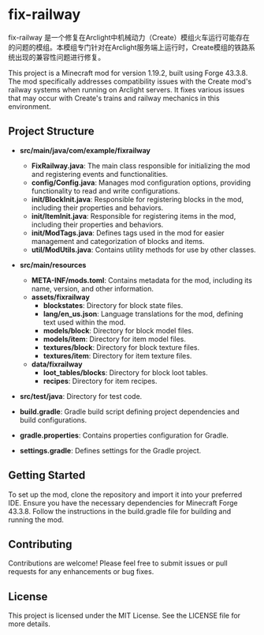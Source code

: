 # fix-railway

fix-railway 是一个修复在Arclight中机械动力（Create）模组火车运行可能存在的问题的模组。本模组专门针对在Arclight服务端上运行时，Create模组的铁路系统出现的兼容性问题进行修复。

This project is a Minecraft mod for version 1.19.2, built using Forge 43.3.8. The mod specifically addresses compatibility issues with the Create mod's railway systems when running on Arclight servers. It fixes various issues that may occur with Create's trains and railway mechanics in this environment.

## Project Structure

- **src/main/java/com/example/fixrailway**
  - **FixRailway.java**: The main class responsible for initializing the mod and registering events and functionalities.
  - **config/Config.java**: Manages mod configuration options, providing functionality to read and write configurations.
  - **init/BlockInit.java**: Responsible for registering blocks in the mod, including their properties and behaviors.
  - **init/ItemInit.java**: Responsible for registering items in the mod, including their properties and behaviors.
  - **init/ModTags.java**: Defines tags used in the mod for easier management and categorization of blocks and items.
  - **util/ModUtils.java**: Contains utility methods for use by other classes.

- **src/main/resources**
  - **META-INF/mods.toml**: Contains metadata for the mod, including its name, version, and other information.
  - **assets/fixrailway**
    - **blockstates**: Directory for block state files.
    - **lang/en_us.json**: Language translations for the mod, defining text used within the mod.
    - **models/block**: Directory for block model files.
    - **models/item**: Directory for item model files.
    - **textures/block**: Directory for block texture files.
    - **textures/item**: Directory for item texture files.
  - **data/fixrailway**
    - **loot_tables/blocks**: Directory for block loot tables.
    - **recipes**: Directory for item recipes.

- **src/test/java**: Directory for test code.

- **build.gradle**: Gradle build script defining project dependencies and build configurations.

- **gradle.properties**: Contains properties configuration for Gradle.

- **settings.gradle**: Defines settings for the Gradle project.

## Getting Started

To set up the mod, clone the repository and import it into your preferred IDE. Ensure you have the necessary dependencies for Minecraft Forge 43.3.8. Follow the instructions in the build.gradle file for building and running the mod.

## Contributing

Contributions are welcome! Please feel free to submit issues or pull requests for any enhancements or bug fixes.

## License

This project is licensed under the MIT License. See the LICENSE file for more details.